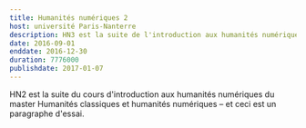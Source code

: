 ```yaml
---
title: Humanités numériques 2
host: université Paris-Nanterre
description: HN3 est la suite de l'introduction aux humanités numériques du master Humanités classiques et humanités numériques
date: 2016-09-01
enddate: 2016-12-30
duration: 7776000
publishdate: 2017-01-07
---
```


<span class="caps">HN2</span> est la suite du cours d'introduction aux humanités numériques du master Humanités classiques et humanités numériques – et ceci est un paragraphe d'essai.
